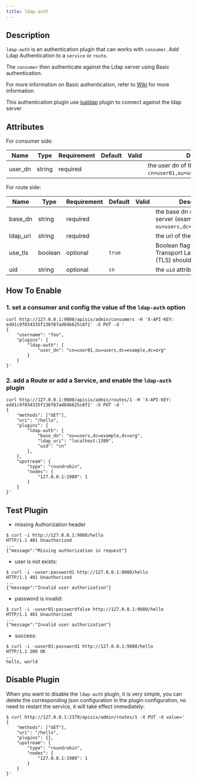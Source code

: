 ```yaml
---
title: ldap-auth
---
```


<!--
#
# Licensed to the Apache Software Foundation (ASF) under one or more
# contributor license agreements.  See the NOTICE file distributed with
# this work for additional information regarding copyright ownership.
# The ASF licenses this file to You under the Apache License, Version 2.0
# (the "License"); you may not use this file except in compliance with
# the License.  You may obtain a copy of the License at
#
#     http://www.apache.org/licenses/LICENSE-2.0
#
# Unless required by applicable law or agreed to in writing, software
# distributed under the License is distributed on an "AS IS" BASIS,
# WITHOUT WARRANTIES OR CONDITIONS OF ANY KIND, either express or implied.
# See the License for the specific language governing permissions and
# limitations under the License.
#
-->

## Description

`ldap-auth` is an authentication plugin that can works with `consumer`. Add Ldap Authentication to a `service` or `route`.

The `consumer` then authenticate against the Ldap server using Basic authentication.

For more information on Basic authentication, refer to [Wiki](https://en.wikipedia.org/wiki/Basic_access_authentication) for more information.

This authentication plugin use [lualdap](https://lualdap.github.io/lualdap/) plugin to connect against the ldap server

## Attributes

For consumer side:

| Name     | Type    | Requirement | Default | Valid | Description |
| -------- | ------- | ----------- | ------- | ----- | ----------- |
| user_dn  | string  | required    |         |       | the user dn of the `ladp` client (example: `cn=user01,ou=users,dc=example,dc=org`)      |

For route side:

| Name     | Type    | Requirement | Default | Valid | Description |
| -------- | ------- | ----------- | ------- | ----- | ----------- |
| base_dn  | string  | required    |         |       | the base dn of the `ldap` server (example : `ou=users,dc=example,dc=org`)                |
| ldap_uri | string  | required    |         |       | the uri of the ldap server                                                               |
| use_tls  | boolean | optional    | `true`  |       | Boolean flag indicating if Transport Layer Security (TLS) should be used.                |
| uid      | string  | optional    | `cn`    |       | the `uid` attribute                                                                      |

## How To Enable

### 1. set a consumer and config the value of the `ldap-auth` option

```shell
curl http://127.0.0.1:9080/apisix/admin/consumers -H 'X-API-KEY: edd1c9f034335f136f87ad84b625c8f1' -X PUT -d '
{
    "username": "foo",
    "plugins": {
        "ldap-auth": {
            "user_dn": "cn=user01,ou=users,dc=example,dc=org"
        }
    }
}'
```

### 2. add a Route or add a Service, and enable the `ldap-auth` plugin

```shell
curl http://127.0.0.1:9080/apisix/admin/routes/1 -H 'X-API-KEY: edd1c9f034335f136f87ad84b625c8f1' -X PUT -d '
{
    "methods": ["GET"],
    "uri": "/hello",
    "plugins": {
        "ldap-auth": {
            "base_dn": "ou=users,dc=example,dc=org",
            "ldap_uri": "localhost:1389",
            "uid": "cn"
        },
    },
    "upstream": {
        "type": "roundrobin",
        "nodes": {
            "127.0.0.1:1980": 1
        }
    }
}'
```

## Test Plugin

- missing Authorization header

```shell
$ curl -i http://127.0.0.1:9080/hello
HTTP/1.1 401 Unauthorized
...
{"message":"Missing authorization in request"}
```

- user is not exists:

```shell
$ curl -i -uuser:password1 http://127.0.0.1:9080/hello
HTTP/1.1 401 Unauthorized
...
{"message":"Invalid user authorization"}
```

- password is invalid:

```shell
$ curl -i -uuser01:passwordfalse http://127.0.0.1:9080/hello
HTTP/1.1 401 Unauthorized
...
{"message":"Invalid user authorization"}
```

- success:

```shell
$ curl -i -uuser01:password1 http://127.0.0.1:9080/hello
HTTP/1.1 200 OK
...
hello, world
```

## Disable Plugin

When you want to disable the `ldap-auth` plugin, it is very simple,
 you can delete the corresponding json configuration in the plugin configuration,
  no need to restart the service, it will take effect immediately:

```shell
$ curl http://127.0.0.1:2379/apisix/admin/routes/1 -X PUT -d value='
{
    "methods": ["GET"],
    "uri": "/hello",
    "plugins": {},
    "upstream": {
        "type": "roundrobin",
        "nodes": {
            "127.0.0.1:1980": 1
        }
    }
}'
```
